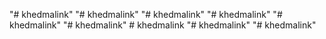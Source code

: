"# khedmalink" 
"# khedmalink" 
"# khedmalink" 
"# khedmalink" 
"# khedmalink" 
"# khedmalink" 
#   k h e d m a l i n k  
 "# khedmalink" 
"# khedmalink" 
